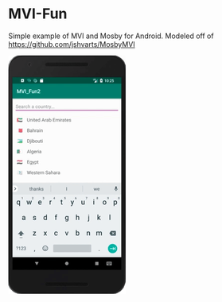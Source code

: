 # MVI-Fun
Simple example of MVI and Mosby for Android. Modeled off of https://github.com/jshvarts/MosbyMVI

![GIF Demo: Cap-Man](https://github.com/nihk/MVI-Fun/blob/master/mvi-giffed.gif)
